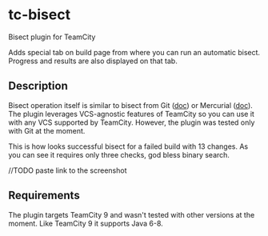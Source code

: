 # tc-bisect
Bisect plugin for TeamCity

Adds special tab on build page from where you can run an automatic bisect.  Progress and results are also displayed on that tab.

## Description

Bisect operation itself is similar to bisect from Git ([doc](http://git-scm.com/docs/git-bisect)) or Mercurial ([doc](https://selenic.com/hg/help/bisect)).  The plugin leverages VCS-agnostic features of TeamCity so you can use it with any VCS supported by TeamCity.  However, the plugin was tested only with Git at the moment.

This is how looks successful bisect for a failed build with 13 changes.  As you can see it requires only three checks, god bless binary search.

//TODO paste link to the screenshot

## Requirements

The plugin targets TeamCity 9 and wasn't tested with other versions at the moment.  Like TeamCity 9 it supports Java 6-8.
